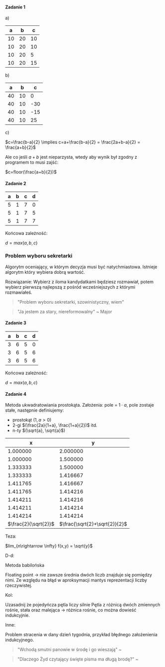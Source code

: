#### Zadanie 1

a)

a | b | c
--|---|---
10 | 20 | 10
10 | 20 | 10
10 | 20 | 5
10 | 20 | 15

b)

a | b | c
--|---|---
40| 10| 0
40| 10| -30
40| 10| -15
40| 10| 25

c)

$c=\frac{b-a}{2} \implies c=a+\frac{b-a}{2} = \frac{2a+b-a}{2} = \frac{a+b}{2}$

Ale co jeśli $a+b$ jest nieparzysta, wtedy aby wynik był zgodny z programem to musi zajść:

$c=floor(\frac{a+b}{2})$

#### Zadanie 2 

a | b | c | d |
--|---|---|---|
5 |  1|  7|  0|
5 |  1|  7|  5| if
5 |  1|  7|  7| 2if

Końcowa zależność:

$d=max(a,b,c)$

### Problem wyboru sekretarki 
Algorytm oceniający, w którym decyzja musi być natychmiastowa. Istnieje algorytm który wybiera dobrą wartość.

Rozwiązanie: Wybierz z iloma kandydatkami będziesz rozmawiał, potem wybierz pierwszą najlepszą z pośród wcześniejszych z którymi rozmawiałeś.

> "Problem wyboru sekretarki, szowinistyczny, wiem"

> "Ja jestem za stary, niereformowalny" ~ Major

#### Zadanie 3

a | b | c | d |
--|---|---|---|
 3|  6|  5|  0|
 3|  6|  5|  6|
 3|  6|  5|  6|

Końcowa zależność:

$d=max(a,b,c)$

#### Zadanie 4

Metoda ukwadratowiania prostokąta. Założenia: pole = $1\cdot a$, pole zostaje stałe, następnie definiujemy:
- prostokąt $(1, a>0)$
- 2-gi $(\frac{2a}{1+a}, \frac{1+a}{2})$ itd.
- n-ty $(\sqrt{a}, \sqrt{a}$)

x    |   y |
-----|-----|
1.000000| 2.000000
1.000000| 1.500000
1.333333| 1.500000
1.333333| 1.416667
1.411765| 1.416667
1.411765| 1.414216
1.414211| 1.414216
1.414211| 1.414214
1.414214| 1.414214
$\frac{2}{\sqrt{2}}$|$\frac{\sqrt{2}+\sqrt{2}}{2}$

Teza:

$lim_{n\rightarrow \infty} f(x,y) = \sqrt{y}$

D-d:

Metoda babilońska

Floating point -> nie zawsze średnia dwóch liczb znajduje się pomiędzy nimi. Ze względu na błąd w aproksymacji mantys reprezentacji liczby rzeczywistej.

Kol:

Uzasadnij że pojedyńcza pętla liczy silnie
Pętla z różnicą dwóch zmiennych rośnie, stała oraz malejąca -> różnica rośnie, co można dowieść indukcyjnie.

Inne:

Problem stracenia w dany dzień tygodnia, przykład błędnego założenienia indukcyjnego.

> "Wchodą smutni panowie w środę i go wieszają" ~

> "Dlaczego Żyd czytający święte pisma ma długą brodę?" ~